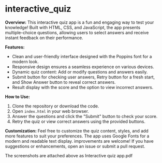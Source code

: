 # interactive_quiz

**Overview:**
This interactive quiz app is a fun and engaging way to test your knowledge! Built with HTML, CSS, and JavaScript, the app presents multiple-choice questions, allowing users to select answers and receive instant feedback on their performance.

**Features:**
- Clean and user-friendly interface designed with the Poppins font for a modern look.
- Responsive design ensures a seamless experience on various devices.
- Dynamic quiz content: Add or modify questions and answers easily.
- Submit button for checking user answers, Retry button for a fresh start, and Show Answer button to reveal correct answers.
- Result display with the score and the option to view incorrect answers.

**How to Use:**
1. Clone the repository or download the code.
2. Open `index.html` in your web browser.
3. Answer the questions and click the "Submit" button to check your score.
4. Retry the quiz or view correct answers using the provided buttons.

**Customization:**
Feel free to customize the quiz content, styles, and add more features to suit your preferences. The app uses Google Fonts for a modern and readable text display.
 improvements are welcome! If you have suggestions or enhancements, open an issue or submit a pull request.

 The screenshots are attached above as Interactive quiz app.pdf
 
